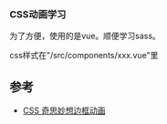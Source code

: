 ### CSS动画学习
为了方便，使用的是vue。顺便学习sass。

css样式在"/src/components/xxx.vue"里


## 参考
- [CSS 奇思妙想边框动画](https://www.cnblogs.com/coco1s/p/14291567.html)
